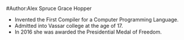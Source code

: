 #Author:Alex Spruce
Grace Hopper
* Invented the First Compiler for a Computer Programming Language.
* Admitted into Vassar college at the age of 17.
* In 2016 she was awarded the Presidential Medal of Freedom.
